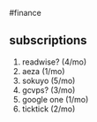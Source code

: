 #finance 
## subscriptions
1. readwise? (4/mo)
2. aeza (1/mo)
3. sokuyo (5/mo)
4. gcvps? (3/mo)
5. google one (1/mo)
6. ticktick (2/mo)
